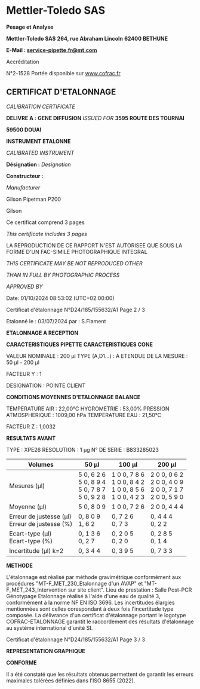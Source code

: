 # **Mettler-Toledo SAS**

**Pesage et Analyse**

**Mettler-Toledo SAS**
**264, rue Abraham Lincoln**
**62400 BETHUNE**

**E-Mail : service-pipette.fr@mt.com**

Accréditation

N°2-1528
Portée disponible
sur www.cofrac.fr
## **CERTIFICAT D'ETALONNAGE**

_CALIBRATION CERTIFICATE_

**DELIVRE A :** **GENE DIFFUSION**
_ISSUED FOR_ **3595 ROUTE DES TOURNAI**

**59500 DOUAI**

**INSTRUMENT ETALONNE**

_CALIBRATED INSTRUMENT_


**Désignation :**
_Designation_

**Constructeur :**

_Manufacturer_


Gilson Pipetman P200

Gilson



Ce certificat comprend 3 pages

_This certificate includes 3 pages_

LA REPRODUCTION DE CE RAPPORT N'EST AUTORISEE QUE SOUS
LA FORME D'UN FAC-SIMILE PHOTOGRAPHIQUE INTEGRAL

_THIS CERTIFICATE MAY BE NOT REPRODUCED OTHER_

_THAN IN FULL BY PHOTOGRAPHIC PROCESS_


_APPROVED BY_

Date: 01/10/2024 08:53:02 (UTC+02:00:00)

Certificat d'étalonnage N°D24/185/155632/A1  Page 2 / 3

Etalonné le : 03/07/2024 par : S.Flament

**ETALONNAGE A RECEPTION**

**CARACTERISTIQUES PIPETTE** **CARACTERISTIQUES CONE**


VALEUR NOMINALE : 200 µl
TYPE (A,D1...) : A
ETENDUE DE LA MESURE : 50 µl - 200 µl

FACTEUR Y : 1


DESIGNATION : POINTE CLIENT


**CONDITIONS MOYENNES D'ETALONNAGE** **BALANCE**


TEMPERATURE AIR : 22,00°C
HYGROMETRIE : 53,00%
PRESSION ATMOSPHERIQUE : 1009,00 hPa
TEMPERATURE EAU : 21,50°C

FACTEUR Z : 1,0032

**RESULTATS AVANT**


TYPE : XPE26
RESOLUTION : 1 µg
N° DE SERIE : B833285023










|Volumes|50 µl|100 µl|200 µl|
|---|---|---|---|
|Mesures (µl)|5 0, 6 2 6<br>5 0, 8 9 4<br>5 0, 7 8 7<br>5 0, 9 2 8|1 0 0, 7 8 6<br>1 0 0, 8 4 2<br>1 0 0, 8 5 6<br>1 0 0, 4 2 3|2 0 0, 0 6 2<br>2 0 0, 4 0 9<br>2 0 0, 7 1 7<br>2 0 0, 5 9 0|
|Moyenne (µl)|5 0, 8 0 9|1 0 0, 7 2 6|2 0 0, 4 4 4|
|Erreur de justesse (µl)<br>Erreur de justesse (%)|0, 8 0 9<br>1, 6 2|0, 7 2 6<br>0, 7 3|0, 4 4 4<br>0, 2 2|
|Ecart-type (µl)<br>Ecart-type (%)|0, 1 3 6<br>0, 2 7|0, 2 0 5<br>0, 2 0|0, 2 8 5<br>0, 1 4|
|Incertitude (µl) k=2|0, 3 4 4|0, 3 9 5|0, 7 3 3|


**METHODE**

L'étalonnage est réalisé par méthode gravimétrique conformément aux procédures "MT-F_MET_230_Etalonnage d'un AVAP" et
"MT-F_MET_243_Intervention sur site client".
Lieu de prestation : Salle Post-PCR Génotypage
Etalonnage réalisé à l'aide d'une eau de qualité 3, conformément à la norme NF EN ISO 3696.
Les incertitudes élargies mentionnées sont celles corespondant à deux fois l'incertitude type composée.
La délivrance d'un certificat d'étalonnage portant le logotype COFRAC-ETALONNAGE garantit le raccordement des résultats d'étalonnage au système
international d'unité SI.

Certificat d'étalonnage N°D24/185/155632/A1  Page 3 / 3

**REPRESENTATION GRAPHIQUE**

**CONFORME**

Il a été constaté que les résultats obtenus permettent de garantir les erreurs maximales tolérées définies dans l'ISO 8655 (2022).

